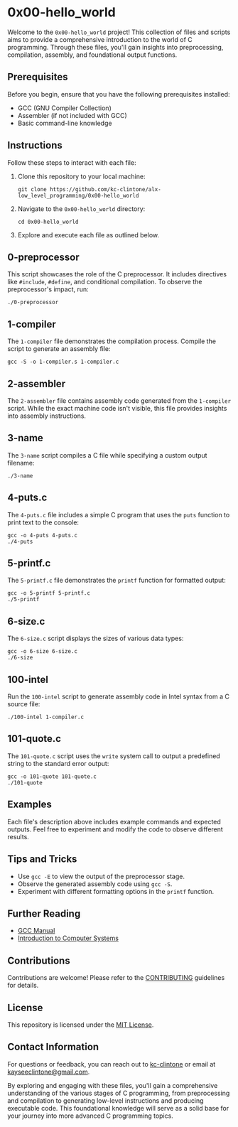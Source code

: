 # 0x00-hello_world

Welcome to the `0x00-hello_world` project! This collection of files and scripts aims to provide a comprehensive introduction to the world of C programming. Through these files, you'll gain insights into preprocessing, compilation, assembly, and foundational output functions.

## Prerequisites

Before you begin, ensure that you have the following prerequisites installed:

- GCC (GNU Compiler Collection)
- Assembler (if not included with GCC)
- Basic command-line knowledge

## Instructions

Follow these steps to interact with each file:

1. Clone this repository to your local machine:
   ```
   git clone https://github.com/kc-clintone/alx-low_level_programming/0x00-hello_world
   ```
2. Navigate to the `0x00-hello_world` directory:

   ```
   cd 0x00-hello_world
   ```

3. Explore and execute each file as outlined below.

## 0-preprocessor

This script showcases the role of the C preprocessor. It includes directives like `#include`, `#define`, and conditional compilation. To observe the preprocessor's impact, run:

```
./0-preprocessor
```

## 1-compiler

The `1-compiler` file demonstrates the compilation process. Compile the script to generate an assembly file:

```
gcc -S -o 1-compiler.s 1-compiler.c
```

## 2-assembler

The `2-assembler` file contains assembly code generated from the `1-compiler` script. While the exact machine code isn't visible, this file provides insights into assembly instructions.

## 3-name

The `3-name` script compiles a C file while specifying a custom output filename:

```
./3-name
```

## 4-puts.c

The `4-puts.c` file includes a simple C program that uses the `puts` function to print text to the console:

```
gcc -o 4-puts 4-puts.c
./4-puts
```

## 5-printf.c

The `5-printf.c` file demonstrates the `printf` function for formatted output:

```
gcc -o 5-printf 5-printf.c
./5-printf
```

## 6-size.c

The `6-size.c` script displays the sizes of various data types:

```
gcc -o 6-size 6-size.c
./6-size
```

## 100-intel

Run the `100-intel` script to generate assembly code in Intel syntax from a C source file:

```
./100-intel 1-compiler.c
```

## 101-quote.c

The `101-quote.c` script uses the `write` system call to output a predefined string to the standard error output:

```
gcc -o 101-quote 101-quote.c
./101-quote
```

## Examples

Each file's description above includes example commands and expected outputs. Feel free to experiment and modify the code to observe different results.

## Tips and Tricks

- Use `gcc -E` to view the output of the preprocessor stage.
- Observe the generated assembly code using `gcc -S`.
- Experiment with different formatting options in the `printf` function.

## Further Reading

- [GCC Manual](https://gcc.gnu.org/onlinedocs/)
- [Introduction to Computer Systems](https://www.amazon.com/Introduction-Computer-Systems-2nd/dp/0072467509)

## Contributions

Contributions are welcome! Please refer to the [CONTRIBUTING](CONTRIBUTING.md) guidelines for details.

## License

This repository is licensed under the [MIT License](LICENSE).

## Contact Information

For questions or feedback, you can reach out to [kc-clintone](https://github.com/kc-clintone) or email at kayseeclintone@gmail.com.

By exploring and engaging with these files, you'll gain a comprehensive understanding of the various stages of C programming, from preprocessing and compilation to generating low-level instructions and producing executable code. This foundational knowledge will serve as a solid base for your journey into more advanced C programming topics.
